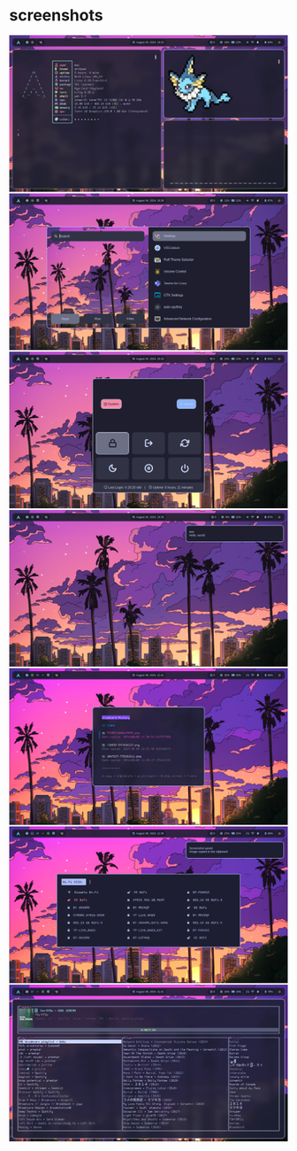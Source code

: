 # screenshots
  <img src="https://raw.githubusercontent.com/prestar5/dotfiles-hyprland/main/assets/1.png">
  <img src="https://raw.githubusercontent.com/prestar5/dotfiles-hyprland/main/assets/2.png">
  <img src="https://raw.githubusercontent.com/prestar5/dotfiles-hyprland/main/assets/3.png">
  <img src="https://raw.githubusercontent.com/prestar5/dotfiles-hyprland/main/assets/4.png">
  <img src="https://raw.githubusercontent.com/prestar5/dotfiles-hyprland/main/assets/5.png">
  <img src="https://raw.githubusercontent.com/prestar5/dotfiles-hyprland/main/assets/6.png">
  <img src="https://raw.githubusercontent.com/prestar5/dotfiles-hyprland/main/assets/7.png">

